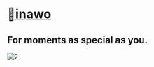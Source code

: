 # 💍[inawo](https://www.inawo.com)

For moments as special as you.
---
![2](https://user-images.githubusercontent.com/43158886/174434347-b3e0f961-4558-493c-a0cc-ecab11b7f609.jpg)
<!--

**Here are some ideas to get you started:**

🙋‍♀️ A short introduction - what is your organization all about?
🌈 Contribution guidelines - how can the community get involved?
👩‍💻 Useful resources - where can the community find your docs? Is there anything else the community should know?
🍿 Fun facts - what does your team eat for breakfast?
🧙 Remember, you can do mighty things with the power of [Markdown](https://docs.github.com/github/writing-on-github/getting-started-with-writing-and-formatting-on-github/basic-writing-and-formatting-syntax)
-->
